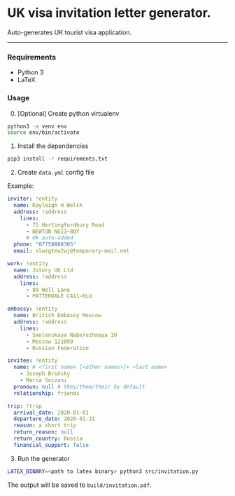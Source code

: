 UK visa invitation letter generator.
====================================

Auto-generates UK tourist visa application.


---

### Requirements

* Python 3
* LaTeX

### Usage

0. [Optional] Create python virtualenv

```bash
python3 -m venv env
source env/bin/activate
```

1. Install the dependencies

```bash
pip3 install -r requirements.txt
```

2. Create `data.yml` config file

Example:

```yaml
inviter: !entity
  name: Kayleigh H Welch
  address: !address
    lines:
      - 75 Hertingfordbury Road
      - NEWTON NG13~8QY
      # UK auto-added
  phone: "07758888305"
  email: slwzgtew2wj@temporary-mail.net

work: !entity
  name: Jstory UK Ltd
  address: !address
    lines:
      - 89 Well Lane
      - PATTERDALE CA11~0LQ

embassy: !entity
  name: British Embassy Moscow
  address: !address
    lines:
      - Smolenskaya Naberezhnaya 10
      - Moscow 121099
      - Russian Federation

invitee: !entity
  name: # <first name> [<other names>]+ <last name>
    - Joseph Brodsky
    - Maria Sozzani
  pronoun: null # they/them/their by default
  relationship: friends

trip: !trip
  arrival_date: 2020-01-01
  departure_date: 2020-01-31
  reason: a short trip
  return_reason: null
  return_country: Russia
  financial_support: false
```

3. Run the generator

```bash
LATEX_BINARY=<path to latex binary> python3 src/invitation.py
```

The output will be saved to `build/invitation.pdf`.
